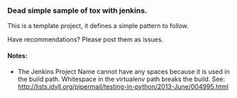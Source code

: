 ### Dead simple sample of tox with jenkins.

This is a template project, it defines a simple pattern to follow.

Have recommendations? Please post them as issues.


#### Notes:
- The Jenkins Project Name cannot have any spaces because it is used in the build path. Whitespace in the virtualenv path breaks the build. See: http://lists.idyll.org/pipermail/testing-in-python/2013-June/004995.html
